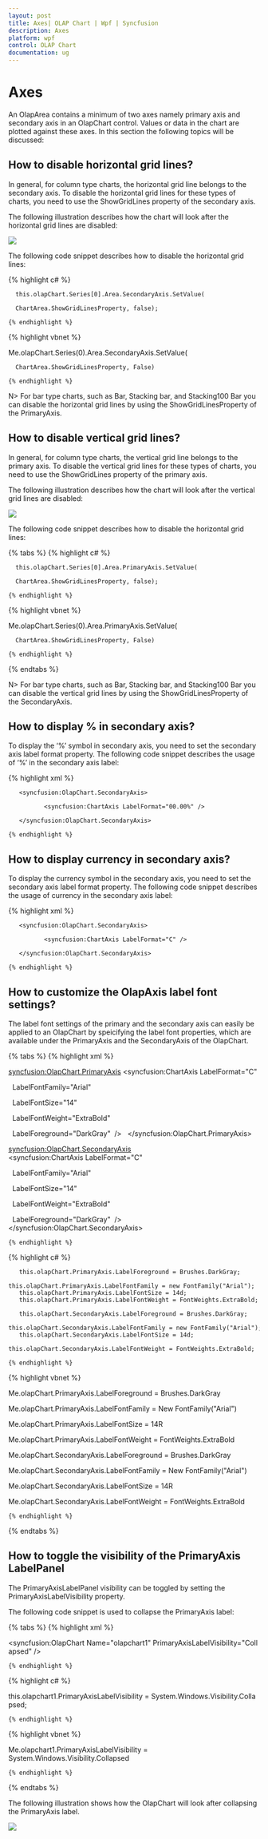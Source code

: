 ```yaml
---
layout: post
title: Axes| OLAP Chart | Wpf | Syncfusion
description: Axes
platform: wpf
control: OLAP Chart
documentation: ug
---
```

# Axes

An OlapArea contains a minimum of two axes namely primary axis and secondary axis in an OlapChart control. Values or data in the chart are plotted against these axes. In this section the following topics will be discussed:



## How to disable horizontal grid lines?

In general, for column type charts, the horizontal grid line belongs to the secondary axis. To disable the horizontal grid lines for these types of charts, you need to use the ShowGridLines property of the secondary axis.

The following illustration describes how the chart will look after the horizontal grid lines are disabled:

![](Core-Features_images/Core-Features_img9.png)


The following code snippet describes how to disable the horizontal grid lines:

  {% highlight c# %}

    



      this.olapChart.Series[0].Area.SecondaryAxis.SetValue(

      ChartArea.ShowGridLinesProperty, false);

    {% endhighlight %}


  {% highlight vbnet %}

   



Me.olapChart.Series(0).Area.SecondaryAxis.SetValue(

      ChartArea.ShowGridLinesProperty, False)

    {% endhighlight %}



N> For bar type charts, such as Bar, Stacking bar, and Stacking100 Bar you can disable the horizontal grid lines by using the ShowGridLinesProperty of the PrimaryAxis.

## How to disable vertical grid lines?

In general, for column type charts, the vertical grid line belongs to the primary axis. To disable the vertical grid lines for these types of charts, you need to use the ShowGridLines property of the primary axis.

The following illustration describes how the chart will look after the vertical grid lines are disabled:

![](Core-Features_images/Core-Features_img10.png)


The following code snippet describes how to disable the horizontal grid lines:

{% tabs %}
  {% highlight c# %}

   



      this.olapChart.Series[0].Area.PrimaryAxis.SetValue(

      ChartArea.ShowGridLinesProperty, false);

    {% endhighlight %}


  {% highlight vbnet %}

   



Me.olapChart.Series(0).Area.PrimaryAxis.SetValue(

      ChartArea.ShowGridLinesProperty, False)

    {% endhighlight %}
{% endtabs %}


N> For bar type charts, such as Bar, Stacking bar, and Stacking100 Bar you can disable the vertical grid lines by using the ShowGridLinesProperty of the SecondaryAxis.

## How to display % in secondary axis?

To display the ‘%’ symbol in secondary axis, you need to set the secondary axis label format property. The following code snippet describes the usage of ‘%’ in the secondary axis label:

  {% highlight xml %}

  



       <syncfusion:OlapChart.SecondaryAxis>

              <syncfusion:ChartAxis LabelFormat="00.00%" />

       </syncfusion:OlapChart.SecondaryAxis>

    {% endhighlight %}




## How to display currency in secondary axis?

To display the currency symbol in the secondary axis, you need to set the secondary axis label format property. The following code snippet describes the usage of currency in the secondary axis label:

  {% highlight xml %}

    



       <syncfusion:OlapChart.SecondaryAxis>

              <syncfusion:ChartAxis LabelFormat="C" />

       </syncfusion:OlapChart.SecondaryAxis>

    {% endhighlight %}


## How to customize the OlapAxis label font settings?

The label font settings of the primary and the secondary axis can easily be applied to an OlapChart by speicifying the label font properties, which are available under the PrimaryAxis and the SecondaryAxis of the OlapChart.

{% tabs %}
  {% highlight xml %}

    



<syncfusion:OlapChart.PrimaryAxis>
<syncfusion:ChartAxis LabelFormat="C"

                         LabelFontFamily="Arial" 

                         LabelFontSize="14" 

                         LabelFontWeight="ExtraBold" 

                         LabelForeground="DarkGray"  />
       </syncfusion:OlapChart.PrimaryAxis>



<syncfusion:OlapChart.SecondaryAxis>
<syncfusion:ChartAxis LabelFormat="C"

                         LabelFontFamily="Arial" 

                         LabelFontSize="14" 

                         LabelFontWeight="ExtraBold" 

                         LabelForeground="DarkGray"  />
       </syncfusion:OlapChart.SecondaryAxis>

    {% endhighlight %}




  {% highlight c# %}

  



       this.olapChart.PrimaryAxis.LabelForeground = Brushes.DarkGray;
       this.olapChart.PrimaryAxis.LabelFontFamily = new FontFamily("Arial");
       this.olapChart.PrimaryAxis.LabelFontSize = 14d;
       this.olapChart.PrimaryAxis.LabelFontWeight = FontWeights.ExtraBold;

       this.olapChart.SecondaryAxis.LabelForeground = Brushes.DarkGray;
       this.olapChart.SecondaryAxis.LabelFontFamily = new FontFamily("Arial");
       this.olapChart.SecondaryAxis.LabelFontSize = 14d;
       this.olapChart.SecondaryAxis.LabelFontWeight = FontWeights.ExtraBold;

    {% endhighlight %}





  {% highlight vbnet %}

    



Me.olapChart.PrimaryAxis.LabelForeground = Brushes.DarkGray

Me.olapChart.PrimaryAxis.LabelFontFamily = New FontFamily("Arial")

Me.olapChart.PrimaryAxis.LabelFontSize = 14R

Me.olapChart.PrimaryAxis.LabelFontWeight = FontWeights.ExtraBold



Me.olapChart.SecondaryAxis.LabelForeground = Brushes.DarkGray

Me.olapChart.SecondaryAxis.LabelFontFamily = New FontFamily("Arial")

Me.olapChart.SecondaryAxis.LabelFontSize = 14R

Me.olapChart.SecondaryAxis.LabelFontWeight = FontWeights.ExtraBold

    {% endhighlight %}

{% endtabs %}



## How to toggle the visibility of the PrimaryAxis LabelPanel

The PrimaryAxisLabelPanel visibility can be toggled by setting the PrimaryAxisLabelVisibility property.

The following code snippet is used to collapse the PrimaryAxis label:

{% tabs %}
  {% highlight xml %}

   



<syncfusion:OlapChart Name="olapchart1" PrimaryAxisLabelVisibility="Collapsed" />

    {% endhighlight %}




  {% highlight c# %}

  



this.olapchart1.PrimaryAxisLabelVisibility = System.Windows.Visibility.Collapsed;

    {% endhighlight %}





  {% highlight vbnet %}

    



Me.olapchart1.PrimaryAxisLabelVisibility = System.Windows.Visibility.Collapsed

    {% endhighlight %}
{% endtabs %}






The following illustration shows how the OlapChart will look after collapsing the PrimaryAxis label.

![](Core-Features_images/Core-Features_img11.png)
